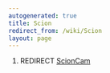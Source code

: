 ```yaml
---
autogenerated: true
title: Scion
redirect_from: /wiki/Scion
layout: page
---
```


1.  REDIRECT [ScionCam](ScionCam "wikilink")
